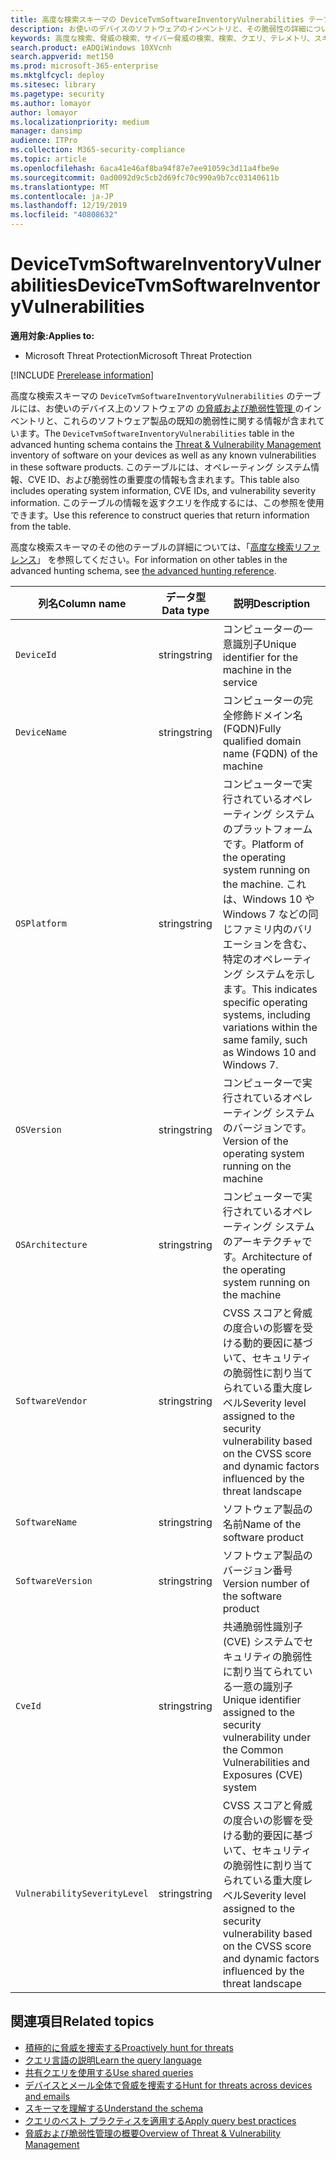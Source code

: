 ```yaml
---
title: 高度な検索スキーマの DeviceTvmSoftwareInventoryVulnerabilities テーブル
description: お使いのデバイスのソフトウェアのインベントリと、その脆弱性の詳細については、高度な検索スキーマの DeviceTvmSoftwareInventoryVulnerabilities テーブルを参照してください。
keywords: 高度な検索、脅威の検索、サイバー脅威の検索、検索、クエリ、テレメトリ、スキーマ リファレンス、Kusto、テーブル、列、データ型、説明、脅威および脆弱性管理、TVM、デバイス管理、ソフトウェア、インベントリ、脆弱性、CVE ID、OS DeviceTvmSoftwareInventoryVulnerabilities
search.product: eADQiWindows 10XVcnh
search.appverid: met150
ms.prod: microsoft-365-enterprise
ms.mktglfcycl: deploy
ms.sitesec: library
ms.pagetype: security
ms.author: lomayor
author: lomayor
ms.localizationpriority: medium
manager: dansimp
audience: ITPro
ms.collection: M365-security-compliance
ms.topic: article
ms.openlocfilehash: 6aca41e46af8ba94f87e7ee91059c3d11a4fbe9e
ms.sourcegitcommit: 0ad0092d9c5cb2d69fc70c990a9b7cc03140611b
ms.translationtype: MT
ms.contentlocale: ja-JP
ms.lasthandoff: 12/19/2019
ms.locfileid: "40808632"
---
```

# <a name="devicetvmsoftwareinventoryvulnerabilities"></a><span data-ttu-id="5b223-104">DeviceTvmSoftwareInventoryVulnerabilities</span><span class="sxs-lookup"><span data-stu-id="5b223-104">DeviceTvmSoftwareInventoryVulnerabilities</span></span>

<span data-ttu-id="5b223-105">**適用対象:**</span><span class="sxs-lookup"><span data-stu-id="5b223-105">**Applies to:**</span></span>
- <span data-ttu-id="5b223-106">Microsoft Threat Protection</span><span class="sxs-lookup"><span data-stu-id="5b223-106">Microsoft Threat Protection</span></span>

[!INCLUDE [Prerelease information](../includes/prerelease.md)]

<span data-ttu-id="5b223-107">高度な検索スキーマの `DeviceTvmSoftwareInventoryVulnerabilities` のテーブルには、お使いのデバイス上のソフトウェアの [ の脅威および脆弱性管理 ](https://docs.microsoft.com/windows/security/threat-protection/microsoft-defender-atp/next-gen-threat-and-vuln-mgt) のインベントリと、これらのソフトウェア製品の既知の脆弱性に関する情報が含まれています。</span><span class="sxs-lookup"><span data-stu-id="5b223-107">The `DeviceTvmSoftwareInventoryVulnerabilities` table in the advanced hunting schema contains the [Threat & Vulnerability Management](https://docs.microsoft.com/windows/security/threat-protection/microsoft-defender-atp/next-gen-threat-and-vuln-mgt) inventory of software on your devices as well as any known vulnerabilities in these software products.</span></span> <span data-ttu-id="5b223-108">このテーブルには、オペレーティング システム情報、CVE ID、および脆弱性の重要度の情報も含まれます。</span><span class="sxs-lookup"><span data-stu-id="5b223-108">This table also includes operating system information, CVE IDs, and vulnerability severity information.</span></span> <span data-ttu-id="5b223-109">このテーブルの情報を返すクエリを作成するには、この参照を使用できます。</span><span class="sxs-lookup"><span data-stu-id="5b223-109">Use this reference to construct queries that return information from the table.</span></span>

<span data-ttu-id="5b223-110">高度な検索スキーマのその他のテーブルの詳細については、「[高度な検索リファレンス](advanced-hunting-schema-tables.md)」 を参照してください。</span><span class="sxs-lookup"><span data-stu-id="5b223-110">For information on other tables in the advanced hunting schema, see [the advanced hunting reference](advanced-hunting-schema-tables.md).</span></span>

| <span data-ttu-id="5b223-111">列名</span><span class="sxs-lookup"><span data-stu-id="5b223-111">Column name</span></span> | <span data-ttu-id="5b223-112">データ型</span><span class="sxs-lookup"><span data-stu-id="5b223-112">Data type</span></span> | <span data-ttu-id="5b223-113">説明</span><span class="sxs-lookup"><span data-stu-id="5b223-113">Description</span></span> |
|-------------|-----------|-------------|
| `DeviceId` | <span data-ttu-id="5b223-114">string</span><span class="sxs-lookup"><span data-stu-id="5b223-114">string</span></span> | <span data-ttu-id="5b223-115">コンピューターの一意識別子</span><span class="sxs-lookup"><span data-stu-id="5b223-115">Unique identifier for the machine in the service</span></span> |
| `DeviceName` | <span data-ttu-id="5b223-116">string</span><span class="sxs-lookup"><span data-stu-id="5b223-116">string</span></span> | <span data-ttu-id="5b223-117">コンピューターの完全修飾ドメイン名 (FQDN)</span><span class="sxs-lookup"><span data-stu-id="5b223-117">Fully qualified domain name (FQDN) of the machine</span></span> |
| `OSPlatform` | <span data-ttu-id="5b223-118">string</span><span class="sxs-lookup"><span data-stu-id="5b223-118">string</span></span> | <span data-ttu-id="5b223-119">コンピューターで実行されているオペレーティング システムのプラットフォームです。</span><span class="sxs-lookup"><span data-stu-id="5b223-119">Platform of the operating system running on the machine.</span></span> <span data-ttu-id="5b223-120">これは、Windows 10 や Windows 7 などの同じファミリ内のバリエーションを含む、特定のオペレーティング システムを示します。</span><span class="sxs-lookup"><span data-stu-id="5b223-120">This indicates specific operating systems, including variations within the same family, such as Windows 10 and Windows 7.</span></span> |
| `OSVersion` | <span data-ttu-id="5b223-121">string</span><span class="sxs-lookup"><span data-stu-id="5b223-121">string</span></span> | <span data-ttu-id="5b223-122">コンピューターで実行されているオペレーティング システムのバージョンです。</span><span class="sxs-lookup"><span data-stu-id="5b223-122">Version of the operating system running on the machine</span></span> |
| `OSArchitecture` | <span data-ttu-id="5b223-123">string</span><span class="sxs-lookup"><span data-stu-id="5b223-123">string</span></span> | <span data-ttu-id="5b223-124">コンピューターで実行されているオペレーティング システムのアーキテクチャです。</span><span class="sxs-lookup"><span data-stu-id="5b223-124">Architecture of the operating system running on the machine</span></span> |
| `SoftwareVendor` | <span data-ttu-id="5b223-125">string</span><span class="sxs-lookup"><span data-stu-id="5b223-125">string</span></span> | <span data-ttu-id="5b223-126">CVSS スコアと脅威の度合いの影響を受ける動的要因に基づいて、セキュリティの脆弱性に割り当てられている重大度レベル</span><span class="sxs-lookup"><span data-stu-id="5b223-126">Severity level assigned to the security vulnerability based on the CVSS score and dynamic factors influenced by the threat landscape</span></span> |
| `SoftwareName` | <span data-ttu-id="5b223-127">string</span><span class="sxs-lookup"><span data-stu-id="5b223-127">string</span></span> | <span data-ttu-id="5b223-128">ソフトウェア製品の名前</span><span class="sxs-lookup"><span data-stu-id="5b223-128">Name of the software product</span></span> |
| `SoftwareVersion` | <span data-ttu-id="5b223-129">string</span><span class="sxs-lookup"><span data-stu-id="5b223-129">string</span></span> | <span data-ttu-id="5b223-130">ソフトウェア製品のバージョン番号</span><span class="sxs-lookup"><span data-stu-id="5b223-130">Version number of the software product</span></span> |
| `CveId` | <span data-ttu-id="5b223-131">string</span><span class="sxs-lookup"><span data-stu-id="5b223-131">string</span></span> | <span data-ttu-id="5b223-132">共通脆弱性識別子 (CVE) システムでセキュリティの脆弱性に割り当てられている一意の識別子 </span><span class="sxs-lookup"><span data-stu-id="5b223-132">Unique identifier assigned to the security vulnerability under the Common Vulnerabilities and Exposures (CVE) system</span></span> |
| `VulnerabilitySeverityLevel` | <span data-ttu-id="5b223-133">string</span><span class="sxs-lookup"><span data-stu-id="5b223-133">string</span></span> | <span data-ttu-id="5b223-134">CVSS スコアと脅威の度合いの影響を受ける動的要因に基づいて、セキュリティの脆弱性に割り当てられている重大度レベル</span><span class="sxs-lookup"><span data-stu-id="5b223-134">Severity level assigned to the security vulnerability based on the CVSS score and dynamic factors influenced by the threat landscape</span></span> |



## <a name="related-topics"></a><span data-ttu-id="5b223-135">関連項目</span><span class="sxs-lookup"><span data-stu-id="5b223-135">Related topics</span></span>

- [<span data-ttu-id="5b223-136">積極的に脅威を捜索する</span><span class="sxs-lookup"><span data-stu-id="5b223-136">Proactively hunt for threats</span></span>](advanced-hunting-overview.md)
- [<span data-ttu-id="5b223-137">クエリ言語の説明</span><span class="sxs-lookup"><span data-stu-id="5b223-137">Learn the query language</span></span>](advanced-hunting-query-language.md)
- [<span data-ttu-id="5b223-138">共有クエリを使用する</span><span class="sxs-lookup"><span data-stu-id="5b223-138">Use shared queries</span></span>](advanced-hunting-shared-queries.md)
- [<span data-ttu-id="5b223-139">デバイスとメール全体で脅威を捜索する</span><span class="sxs-lookup"><span data-stu-id="5b223-139">Hunt for threats across devices and emails</span></span>](advanced-hunting-query-emails-devices.md)
- [<span data-ttu-id="5b223-140">スキーマを理解する</span><span class="sxs-lookup"><span data-stu-id="5b223-140">Understand the schema</span></span>](advanced-hunting-schema-tables.md)
- [<span data-ttu-id="5b223-141">クエリのベスト プラクティスを適用する</span><span class="sxs-lookup"><span data-stu-id="5b223-141">Apply query best practices</span></span>](advanced-hunting-best-practices.md)
- [<span data-ttu-id="5b223-142">脅威および脆弱性管理の概要</span><span class="sxs-lookup"><span data-stu-id="5b223-142">Overview of Threat & Vulnerability Management</span></span>](https://docs.microsoft.com/windows/security/threat-protection/microsoft-defender-atp/next-gen-threat-and-vuln-mgt)
